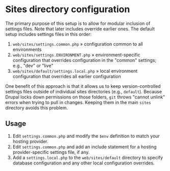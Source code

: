 # Sites directory configuration

The primary purpose of this setup is to allow for modular inclusion of settings files. Note that later includes override earlier ones. The default setup includes settings files in this order:

1.  `web/sites/settings.common.php` » configuration common to all environments
1.  `web/sites/settings.ENVIRONMENT.php` » environment-specific configuration that overrides configuration in the "common" settings; e.g., "dev" or "live"
1.  `web/sites/default/settings.local.php` » local environment configuration that overrides all earlier configuration

One benefit of this approach is that it allows us to keep version-controlled settings files outside of individual sites directories (e.g., `default`). Because Drupal locks down permissions on those folders, `git` throws "cannot unlink" errors when trying to pull in changes. Keeping them in the main `sites` directory avoids this problem.

## Usage

1.  Edit `settings.common.php` and modify the `$env` definition to match your hosting provider.
1.  Edit `settings.common.php` and add an include statement for a hosting provider-specific settings file, if any.
1.  Add a `settings.local.php` to the `web/sites/default` directory to specify database configuration and any other local configuration overrides.

